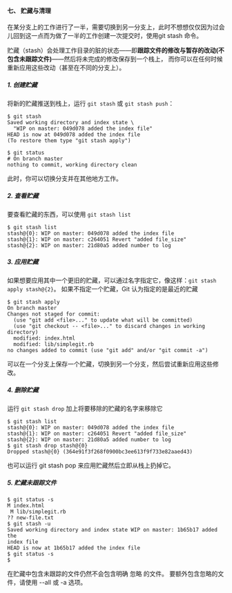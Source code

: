 #### 七、 贮藏与清理

在某分支上的工作进行了一半，需要切换到另一分支上，此时不想想仅仅因为过会儿回到这一点而为做了一半的工作创建一次提交时，使用git stash 命令。

贮藏（stash）会处理工作目录的脏的状态——即**跟踪文件的修改与暂存的改动(不包含未跟踪文件)**——然后将未完成的修改保存到一个栈上， 而你可以在任何时候重新应用这些改动（甚至在不同的分支上）。



##### 1. 创建贮藏

将新的贮藏推送到栈上，运行 `git stash` 或 `git stash push`：

```shell
$ git stash
Saved working directory and index state \
  "WIP on master: 049d078 added the index file"
HEAD is now at 049d078 added the index file
(To restore them type "git stash apply")

$ git status
# On branch master
nothing to commit, working directory clean
```

此时，你可以切换分支并在其他地方工作。



##### 2. 查看贮藏

要查看贮藏的东西，可以使用 `git stash list`

```shell
$ git stash list
stash@{0}: WIP on master: 049d078 added the index file
stash@{1}: WIP on master: c264051 Revert "added file_size"
stash@{2}: WIP on master: 21d80a5 added number to log
```



##### 3. 应用贮藏

如果想要应用其中一个更旧的贮藏，可以通过名字指定它，像这样：`git stash apply stash@{2}`。 如果不指定一个贮藏，Git 认为指定的是最近的贮藏

```shell
$ git stash apply
On branch master
Changes not staged for commit:
  (use "git add <file>..." to update what will be committed)
  (use "git checkout -- <file>..." to discard changes in working
directory)
  modified: index.html
  modified: lib/simplegit.rb
no changes added to commit (use "git add" and/or "git commit -a")
```

可以在一个分支上保存一个贮藏，切换到另一个分支，然后尝试重新应用这些修改。 



##### 4. 删除贮藏

运行 `git stash drop` 加上将要移除的贮藏的名字来移除它

```shell
$ git stash list
stash@{0}: WIP on master: 049d078 added the index file
stash@{1}: WIP on master: c264051 Revert "added file_size"
stash@{2}: WIP on master: 21d80a5 added number to log
$ git stash drop stash@{0}
Dropped stash@{0} (364e91f3f268f0900bc3ee613f9f733e82aaed43)
```

也可以运行 git stash pop 来应用贮藏然后立即从栈上扔掉它。



##### 5. 贮藏未跟踪文件

```shell
$ git status -s
M index.html
 M lib/simplegit.rb
?? new-file.txt
$ git stash -u
Saved working directory and index state WIP on master: 1b65b17 added the
index file
HEAD is now at 1b65b17 added the index file
$ git status -s
$
```

在贮藏中包含未跟踪的文件仍然不会包含明确 忽略 的文件。 要额外包含忽略的文件，请使用 --all 或 -a 选项。